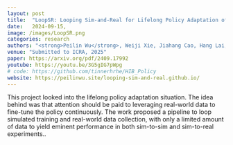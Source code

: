 ```yaml
---
layout: post
title:  "LoopSR: Looping Sim-and-Real for Lifelong Policy Adaptation of Legged Robots"
date:   2024-09-15,
image: /images/LoopSR.png
categories: research
authors: "<strong>Peilin Wu</strong>, Weiji Xie, Jiahang Cao, Hang Lai, Weinan Zhang"
venue: "Submitted to ICRA, 2025"
paper: https://arxiv.org/pdf/2409.17992
youtube: https://youtu.be/3G5gIG7pWpg
# code: https://github.com/tinnerhrhe/HIB_Policy
website: https://peilinwu.site/looping-sim-and-real.github.io/
---
```

This project looked into the lifelong policy adaptation situation. The idea behind was that attention should be paid to leveraging real-world data to fine-tune the policy continuously. The work proposed a pipeline to loop simulated training and real-world data collection, with only a limited amount of data to yield eminent performance in both sim-to-sim and sim-to-real experiments.. 
<!-- We propose a lifelong policy adaptation framework named LoopSR, which utilizes a transformerbased encoder to project real-world trajectories into a latent space, and accordingly reconstruct the real-world environments back in simulation for further improvement. By leveraging the continual training, LoopSR achieves superior data efficiency compared with strong baselines, with only a limited amount of data to yield eminent performance in both sim-to-sim and sim-to-real experiments. -->